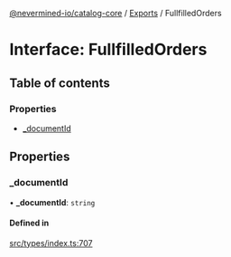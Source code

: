 [@nevermined-io/catalog-core](../README.md) / [Exports](../modules.md) / FullfilledOrders

# Interface: FullfilledOrders

## Table of contents

### Properties

- [\_documentId](FullfilledOrders.md#_documentid)

## Properties

### \_documentId

• **\_documentId**: `string`

#### Defined in

[src/types/index.ts:707](https://github.com/nevermined-io/components-catalog/blob/122c81c/lib/src/types/index.ts#L707)
